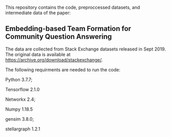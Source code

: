 
This repository contains the code, preproccessed datasets, and intermediate data of the paper: 

Embedding-based Team Formation for Community Question Answering
------------------------------------
The data are collected from Stack Exchange datasets released in Sept 2019. The original data is available at https://archive.org/download/stackexchange/.

The following requirments are needed to run the code:

Python 3.7.7;

Tensorflow 2.1.0

Networkx 2.4;

Numpy 1.18.5

gensim 3.8.0;

stellargraph 1.2.1



